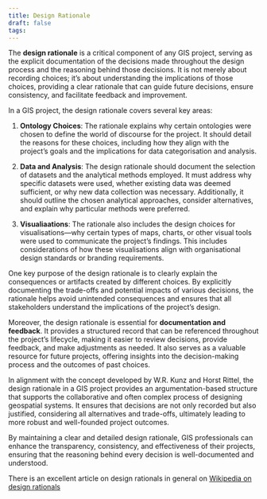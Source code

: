 ```yaml
---
title: Design Rationale
draft: false
tags:
---
```

The **design rationale** is a critical component of any GIS project, serving as the explicit documentation of the decisions made throughout the design process and the reasoning behind those decisions. It is not merely about recording choices; it’s about understanding the implications of those choices, providing a clear rationale that can guide future decisions, ensure consistency, and facilitate feedback and improvement.

In a GIS project, the design rationale covers several key areas:

1. **Ontology Choices**: The rationale explains why certain ontologies were chosen to define the world of discourse for the project. It should detail the reasons for these choices, including how they align with the project’s goals and the implications for data categorisation and analysis.

2. **Data and Analysis**: The design rationale should document the selection of datasets and the analytical methods employed. It must address why specific datasets were used, whether existing data was deemed sufficient, or why new data collection was necessary. Additionally, it should outline the chosen analytical approaches, consider alternatives, and explain why particular methods were preferred.

3. **Visualiaations**: The rationale also includes the design choices for visualisations—why certain types of maps, charts, or other visual tools were used to communicate the project’s findings. This includes considerations of how these visualisations align with organisational design standards or branding requirements.

One key purpose of the design rationale is to clearly explain the consequences or artifacts created by different choices. By explicitly documenting the trade-offs and potential impacts of various decisions, the rationale helps avoid unintended consequences and ensures that all stakeholders understand the implications of the project’s design.

Moreover, the design rationale is essential for **documentation and feedback**. It provides a structured record that can be referenced throughout the project’s lifecycle, making it easier to review decisions, provide feedback, and make adjustments as needed. It also serves as a valuable resource for future projects, offering insights into the decision-making process and the outcomes of past choices.

In alignment with the concept developed by W.R. Kunz and Horst Rittel, the design rationale in a GIS project provides an argumentation-based structure that supports the collaborative and often complex process of designing geospatial systems. It ensures that decisions are not only recorded but also justified, considering all alternatives and trade-offs, ultimately leading to more robust and well-founded project outcomes.

By maintaining a clear and detailed design rationale, GIS professionals can enhance the transparency, consistency, and effectiveness of their projects, ensuring that the reasoning behind every decision is well-documented and understood.

There is an excellent article on design rationals in general on [Wikipedia on design rationals](https://en.wikipedia.org/wiki/Design_rationale)

